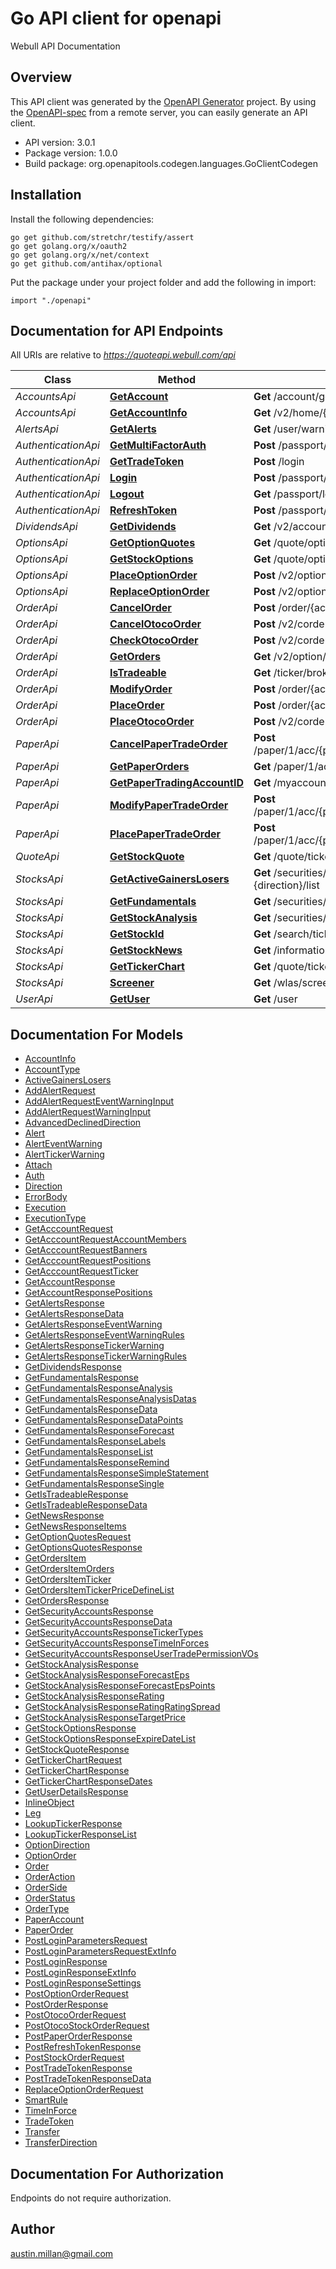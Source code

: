 # Go API client for openapi

Webull API Documentation

## Overview
This API client was generated by the [OpenAPI Generator](https://openapi-generator.tech) project.  By using the [OpenAPI-spec](https://www.openapis.org/) from a remote server, you can easily generate an API client.

- API version: 3.0.1
- Package version: 1.0.0
- Build package: org.openapitools.codegen.languages.GoClientCodegen

## Installation

Install the following dependencies:

```shell
go get github.com/stretchr/testify/assert
go get golang.org/x/oauth2
go get golang.org/x/net/context
go get github.com/antihax/optional
```

Put the package under your project folder and add the following in import:

```golang
import "./openapi"
```

## Documentation for API Endpoints

All URIs are relative to *https://quoteapi.webull.com/api*

Class | Method | HTTP request | Description
------------ | ------------- | ------------- | -------------
*AccountsApi* | [**GetAccount**](docs/AccountsApi.md#getaccount) | **Get** /account/getSecAccountList/v4 | getAccount
*AccountsApi* | [**GetAccountInfo**](docs/AccountsApi.md#getaccountinfo) | **Get** /v2/home/{account_id} | getAccountInfo
*AlertsApi* | [**GetAlerts**](docs/AlertsApi.md#getalerts) | **Get** /user/warning/v2/query/tickers | getAlerts
*AuthenticationApi* | [**GetMultiFactorAuth**](docs/AuthenticationApi.md#getmultifactorauth) | **Post** /passport/verificationCode/sendCode | getMultiFactorAuth
*AuthenticationApi* | [**GetTradeToken**](docs/AuthenticationApi.md#gettradetoken) | **Post** /login | getTradeToken
*AuthenticationApi* | [**Login**](docs/AuthenticationApi.md#login) | **Post** /passport/login/v3/account | login
*AuthenticationApi* | [**Logout**](docs/AuthenticationApi.md#logout) | **Get** /passport/login/logout | logout
*AuthenticationApi* | [**RefreshToken**](docs/AuthenticationApi.md#refreshtoken) | **Post** /passport/refreshToken | refreshToken
*DividendsApi* | [**GetDividends**](docs/DividendsApi.md#getdividends) | **Get** /v2/account/{account_id}/dividends | getDividends
*OptionsApi* | [**GetOptionQuotes**](docs/OptionsApi.md#getoptionquotes) | **Get** /quote/option/query/list | getOptionQuotes
*OptionsApi* | [**GetStockOptions**](docs/OptionsApi.md#getstockoptions) | **Get** /quote/option/{stock}/list | getStockOptions
*OptionsApi* | [**PlaceOptionOrder**](docs/OptionsApi.md#placeoptionorder) | **Post** /v2/option/placeOrder/{account_id} | placeOptionOrder
*OptionsApi* | [**ReplaceOptionOrder**](docs/OptionsApi.md#replaceoptionorder) | **Post** /v2/option/replaceOrder/{account_id} | replaceOptionOrder
*OrderApi* | [**CancelOrder**](docs/OrderApi.md#cancelorder) | **Post** /order/{account_id}/cancelStockOrder/ | cancelOrder
*OrderApi* | [**CancelOtocoOrder**](docs/OrderApi.md#cancelotocoorder) | **Post** /v2/corder/stock/modify/{account_id} | cancelOtocoOrder
*OrderApi* | [**CheckOtocoOrder**](docs/OrderApi.md#checkotocoorder) | **Post** /v2/corder/stock/check/{account_id} | checkOtocoOrder
*OrderApi* | [**GetOrders**](docs/OrderApi.md#getorders) | **Get** /v2/option/list | getOrders
*OrderApi* | [**IsTradeable**](docs/OrderApi.md#istradeable) | **Get** /ticker/broker/permissionV2 | isTradeable
*OrderApi* | [**ModifyOrder**](docs/OrderApi.md#modifyorder) | **Post** /order/{account_id}/modifyStockOrder/{order_id} | modifyOrder
*OrderApi* | [**PlaceOrder**](docs/OrderApi.md#placeorder) | **Post** /order/{account_id}/placeStockOrder | placeOrder
*OrderApi* | [**PlaceOtocoOrder**](docs/OrderApi.md#placeotocoorder) | **Post** /v2/corder/stock/place/{account_id} | placeOtocoOrder
*PaperApi* | [**CancelPaperTradeOrder**](docs/PaperApi.md#cancelpapertradeorder) | **Post** /paper/1/acc/{paper_account_id}/orderop/cancel/{order_id} | cancelPaperTradeOrder
*PaperApi* | [**GetPaperOrders**](docs/PaperApi.md#getpaperorders) | **Get** /paper/1/acc/{paper_account_id}/order | getPaperOrders
*PaperApi* | [**GetPaperTradingAccountID**](docs/PaperApi.md#getpapertradingaccountid) | **Get** /myaccounts/true | getPaperTradingAccountID
*PaperApi* | [**ModifyPaperTradeOrder**](docs/PaperApi.md#modifypapertradeorder) | **Post** /paper/1/acc/{paper_account_id}/orderop/modify/{order_id} | modifyPaperTradeOrder
*PaperApi* | [**PlacePaperTradeOrder**](docs/PaperApi.md#placepapertradeorder) | **Post** /paper/1/acc/{paper_account_id}/orderop/place/{stock} | placePaperTradeOrder
*QuoteApi* | [**GetStockQuote**](docs/QuoteApi.md#getstockquote) | **Get** /quote/tickerRealTimes/v5/{stock} | getStockQuote
*StocksApi* | [**GetActiveGainersLosers**](docs/StocksApi.md#getactivegainerslosers) | **Get** /securities/market/v5/card/stockActivityPc.{direction}/list | getActiveGainersLosers
*StocksApi* | [**GetFundamentals**](docs/StocksApi.md#getfundamentals) | **Get** /securities/financial/index/{stock} | getFundamentals
*StocksApi* | [**GetStockAnalysis**](docs/StocksApi.md#getstockanalysis) | **Get** /securities/ticker/v5/analysis/{stock} | getStockAnalysis
*StocksApi* | [**GetStockId**](docs/StocksApi.md#getstockid) | **Get** /search/tickers5 | getStockID
*StocksApi* | [**GetStockNews**](docs/StocksApi.md#getstocknews) | **Get** /information/news/v5/tickerNews/{stock} | getStockNews
*StocksApi* | [**GetTickerChart**](docs/StocksApi.md#gettickerchart) | **Get** /quote/tickerChartDatas/v5/{stock} | getTickerChart
*StocksApi* | [**Screener**](docs/StocksApi.md#screener) | **Get** /wlas/screener/ng/query | screener
*UserApi* | [**GetUser**](docs/UserApi.md#getuser) | **Get** /user | getUser


## Documentation For Models

 - [AccountInfo](docs/AccountInfo.md)
 - [AccountType](docs/AccountType.md)
 - [ActiveGainersLosers](docs/ActiveGainersLosers.md)
 - [AddAlertRequest](docs/AddAlertRequest.md)
 - [AddAlertRequestEventWarningInput](docs/AddAlertRequestEventWarningInput.md)
 - [AddAlertRequestWarningInput](docs/AddAlertRequestWarningInput.md)
 - [AdvancedDeclinedDirection](docs/AdvancedDeclinedDirection.md)
 - [Alert](docs/Alert.md)
 - [AlertEventWarning](docs/AlertEventWarning.md)
 - [AlertTickerWarning](docs/AlertTickerWarning.md)
 - [Attach](docs/Attach.md)
 - [Auth](docs/Auth.md)
 - [Direction](docs/Direction.md)
 - [ErrorBody](docs/ErrorBody.md)
 - [Execution](docs/Execution.md)
 - [ExecutionType](docs/ExecutionType.md)
 - [GetAcccountRequest](docs/GetAcccountRequest.md)
 - [GetAcccountRequestAccountMembers](docs/GetAcccountRequestAccountMembers.md)
 - [GetAcccountRequestBanners](docs/GetAcccountRequestBanners.md)
 - [GetAcccountRequestPositions](docs/GetAcccountRequestPositions.md)
 - [GetAcccountRequestTicker](docs/GetAcccountRequestTicker.md)
 - [GetAccountResponse](docs/GetAccountResponse.md)
 - [GetAccountResponsePositions](docs/GetAccountResponsePositions.md)
 - [GetAlertsResponse](docs/GetAlertsResponse.md)
 - [GetAlertsResponseData](docs/GetAlertsResponseData.md)
 - [GetAlertsResponseEventWarning](docs/GetAlertsResponseEventWarning.md)
 - [GetAlertsResponseEventWarningRules](docs/GetAlertsResponseEventWarningRules.md)
 - [GetAlertsResponseTickerWarning](docs/GetAlertsResponseTickerWarning.md)
 - [GetAlertsResponseTickerWarningRules](docs/GetAlertsResponseTickerWarningRules.md)
 - [GetDividendsResponse](docs/GetDividendsResponse.md)
 - [GetFundamentalsResponse](docs/GetFundamentalsResponse.md)
 - [GetFundamentalsResponseAnalysis](docs/GetFundamentalsResponseAnalysis.md)
 - [GetFundamentalsResponseAnalysisDatas](docs/GetFundamentalsResponseAnalysisDatas.md)
 - [GetFundamentalsResponseData](docs/GetFundamentalsResponseData.md)
 - [GetFundamentalsResponseDataPoints](docs/GetFundamentalsResponseDataPoints.md)
 - [GetFundamentalsResponseForecast](docs/GetFundamentalsResponseForecast.md)
 - [GetFundamentalsResponseLabels](docs/GetFundamentalsResponseLabels.md)
 - [GetFundamentalsResponseList](docs/GetFundamentalsResponseList.md)
 - [GetFundamentalsResponseRemind](docs/GetFundamentalsResponseRemind.md)
 - [GetFundamentalsResponseSimpleStatement](docs/GetFundamentalsResponseSimpleStatement.md)
 - [GetFundamentalsResponseSingle](docs/GetFundamentalsResponseSingle.md)
 - [GetIsTradeableResponse](docs/GetIsTradeableResponse.md)
 - [GetIsTradeableResponseData](docs/GetIsTradeableResponseData.md)
 - [GetNewsResponse](docs/GetNewsResponse.md)
 - [GetNewsResponseItems](docs/GetNewsResponseItems.md)
 - [GetOptionQuotesRequest](docs/GetOptionQuotesRequest.md)
 - [GetOptionsQuotesResponse](docs/GetOptionsQuotesResponse.md)
 - [GetOrdersItem](docs/GetOrdersItem.md)
 - [GetOrdersItemOrders](docs/GetOrdersItemOrders.md)
 - [GetOrdersItemTicker](docs/GetOrdersItemTicker.md)
 - [GetOrdersItemTickerPriceDefineList](docs/GetOrdersItemTickerPriceDefineList.md)
 - [GetOrdersResponse](docs/GetOrdersResponse.md)
 - [GetSecurityAccountsResponse](docs/GetSecurityAccountsResponse.md)
 - [GetSecurityAccountsResponseData](docs/GetSecurityAccountsResponseData.md)
 - [GetSecurityAccountsResponseTickerTypes](docs/GetSecurityAccountsResponseTickerTypes.md)
 - [GetSecurityAccountsResponseTimeInForces](docs/GetSecurityAccountsResponseTimeInForces.md)
 - [GetSecurityAccountsResponseUserTradePermissionVOs](docs/GetSecurityAccountsResponseUserTradePermissionVOs.md)
 - [GetStockAnalysisResponse](docs/GetStockAnalysisResponse.md)
 - [GetStockAnalysisResponseForecastEps](docs/GetStockAnalysisResponseForecastEps.md)
 - [GetStockAnalysisResponseForecastEpsPoints](docs/GetStockAnalysisResponseForecastEpsPoints.md)
 - [GetStockAnalysisResponseRating](docs/GetStockAnalysisResponseRating.md)
 - [GetStockAnalysisResponseRatingRatingSpread](docs/GetStockAnalysisResponseRatingRatingSpread.md)
 - [GetStockAnalysisResponseTargetPrice](docs/GetStockAnalysisResponseTargetPrice.md)
 - [GetStockOptionsResponse](docs/GetStockOptionsResponse.md)
 - [GetStockOptionsResponseExpireDateList](docs/GetStockOptionsResponseExpireDateList.md)
 - [GetStockQuoteResponse](docs/GetStockQuoteResponse.md)
 - [GetTickerChartRequest](docs/GetTickerChartRequest.md)
 - [GetTickerChartResponse](docs/GetTickerChartResponse.md)
 - [GetTickerChartResponseDates](docs/GetTickerChartResponseDates.md)
 - [GetUserDetailsResponse](docs/GetUserDetailsResponse.md)
 - [InlineObject](docs/InlineObject.md)
 - [Leg](docs/Leg.md)
 - [LookupTickerResponse](docs/LookupTickerResponse.md)
 - [LookupTickerResponseList](docs/LookupTickerResponseList.md)
 - [OptionDirection](docs/OptionDirection.md)
 - [OptionOrder](docs/OptionOrder.md)
 - [Order](docs/Order.md)
 - [OrderAction](docs/OrderAction.md)
 - [OrderSide](docs/OrderSide.md)
 - [OrderStatus](docs/OrderStatus.md)
 - [OrderType](docs/OrderType.md)
 - [PaperAccount](docs/PaperAccount.md)
 - [PaperOrder](docs/PaperOrder.md)
 - [PostLoginParametersRequest](docs/PostLoginParametersRequest.md)
 - [PostLoginParametersRequestExtInfo](docs/PostLoginParametersRequestExtInfo.md)
 - [PostLoginResponse](docs/PostLoginResponse.md)
 - [PostLoginResponseExtInfo](docs/PostLoginResponseExtInfo.md)
 - [PostLoginResponseSettings](docs/PostLoginResponseSettings.md)
 - [PostOptionOrderRequest](docs/PostOptionOrderRequest.md)
 - [PostOrderResponse](docs/PostOrderResponse.md)
 - [PostOtocoOrderRequest](docs/PostOtocoOrderRequest.md)
 - [PostOtocoStockOrderRequest](docs/PostOtocoStockOrderRequest.md)
 - [PostPaperOrderResponse](docs/PostPaperOrderResponse.md)
 - [PostRefreshTokenResponse](docs/PostRefreshTokenResponse.md)
 - [PostStockOrderRequest](docs/PostStockOrderRequest.md)
 - [PostTradeTokenResponse](docs/PostTradeTokenResponse.md)
 - [PostTradeTokenResponseData](docs/PostTradeTokenResponseData.md)
 - [ReplaceOptionOrderRequest](docs/ReplaceOptionOrderRequest.md)
 - [SmartRule](docs/SmartRule.md)
 - [TimeInForce](docs/TimeInForce.md)
 - [TradeToken](docs/TradeToken.md)
 - [Transfer](docs/Transfer.md)
 - [TransferDirection](docs/TransferDirection.md)


## Documentation For Authorization

 Endpoints do not require authorization.



## Author

austin.millan@gmail.com

